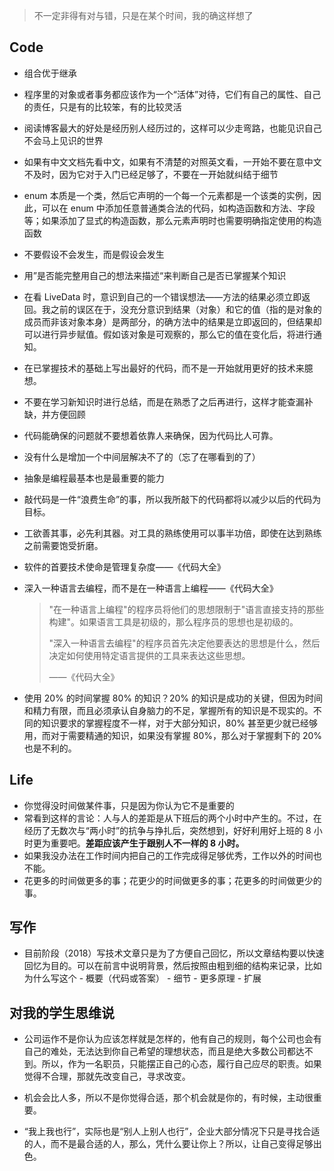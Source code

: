 > 不一定非得有对与错，只是在某个时间，我的确这样想了

## Code

+ 组合优于继承

+ 程序里的对象或者事务都应该作为一个“活体”对待，它们有自己的属性、自己的责任，只是有的比较笨，有的比较灵活

+ 阅读博客最大的好处是经历别人经历过的，这样可以少走弯路，也能见识自己不会马上见识的世界

+ 如果有中文文档先看中文，如果有不清楚的对照英文看，一开始不要在意中文不及时，因为它对于入门已经足够了，不要在一开始就纠结于细节

+ enum 本质是一个类，然后它声明的一个每一个元素都是一个该类的实例，因此，可以在 enum 中添加任意普通类合法的代码，如构造函数和方法、字段等；如果添加了显式的构造函数，那么元素声明时也需要明确指定使用的构造函数

+ 不要假设不会发生，而是假设会发生

+ 用”是否能完整用自己的想法来描述“来判断自己是否已掌握某个知识

+ 在看 LiveData 时，意识到自己的一个错误想法——方法的结果必须立即返回。我之前的误区在于，没充分意识到结果（对象）和它的值（指的是对象的成员而非该对象本身）是两部分，的确方法中的结果是立即返回的，但结果却可以进行异步赋值。假如该对象是可观察的，那么它的值在变化后，将进行通知。

+ 在已掌握技术的基础上写出最好的代码，而不是一开始就用更好的技术来臆想。

+ 不要在学习新知识时进行总结，而是在熟悉了之后再进行，这样才能查漏补缺，并方便回顾

+ 代码能确保的问题就不要想着依靠人来确保，因为代码比人可靠。

+ 没有什么是增加一个中间层解决不了的（忘了在哪看到的了）

+ 抽象是编程最基本也是最重要的能力

+ 敲代码是一件“浪费生命”的事，所以我所敲下的代码都将以减少以后的代码为目标。

+ 工欲善其事，必先利其器。对工具的熟练使用可以事半功倍，即使在达到熟练之前需要饱受折磨。

+ 软件的首要技术使命是管理复杂度——《代码大全》

+ 深入一种语言去编程，而不是在一种语言上编程——《代码大全》

  > "在一种语言上编程"的程序员将他们的思想限制于"语言直接支持的那些构建"。如果语言工具是初级的，那么程序员的思想也是初级的。
  >
  > "深入一种语言去编程"的程序员首先决定他要表达的思想是什么，然后决定如何使用特定语言提供的工具来表达这些思想。
  >
  > ——《代码大全》

+ 使用 20% 的时间掌握 80% 的知识？20% 的知识是成功的关键，但因为时间和精力有限，而且必须承认自身脑力的不足，掌握所有的知识是不现实的。不同的知识要求的掌握程度不一样，对于大部分知识，80% 甚至更少就已经够用，而对于需要精通的知识，如果没有掌握 80%，那么对于掌握剩下的 20% 也是不利的。



## Life
+ 你觉得没时间做某件事，只是因为你认为它不是重要的
+ 常看到这样的言论：人与人的差距是从下班后的两个小时中产生的。不过，在经历了无数次与“两小时”的抗争与挣扎后，突然想到，好好利用好上班的 8 小时更为重要吧。**差距应该产生于跟别人不一样的 8 小时。**
+ 如果我没办法在工作时间内把自己的工作完成得足够优秀，工作以外的时间也不能。
+ 花更多的时间做更多的事；花更少的时间做更多的事；花更多的时间做更少的事。




## 写作

+ 目前阶段（2018）写技术文章只是为了方便自己回忆，所以文章结构要以快速回忆为目的。可以在前言中说明背景，然后按照由粗到细的结构来记录，比如为什么写这个 - 概要（代码或答案） - 细节 - 更多原理 - 扩展




## 对我的学生思维说

+ 公司运作不是你认为应该怎样就是怎样的，他有自己的规则，每个公司也会有自己的难处，无法达到你自己希望的理想状态，而且是绝大多数公司都达不到。所以，作为一名职员，只能摆正自己的心态，履行自己应尽的职责。如果觉得不合理，那就先改变自己，寻求改变。

+ 机会会比人多，所以不是你觉得合适，那个机会就是你的，有时候，主动很重要。

+ “我上我也行”，实际也是“别人上别人也行”，企业大部分情况下只是寻找合适的人，而不是最合适的人，那么，凭什么要让你上？所以，让自己变得足够出色。

  
